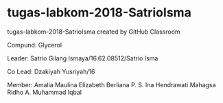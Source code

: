# tugas-labkom-2018-SatrioIsma
tugas-labkom-2018-SatrioIsma created by GitHub Classroom

Compund: Glycerol

Leader:
Satrio Gilang Ismaya/16.62.08512/Satrio Isma

Co Lead:
Dzakiyah Yusriyah/16

Member:
Amalia Maulina
Elizabeth Berliana P. S.
Ina Hendrawati
Mahagsa Ridho A.
Muhammad Iqbal

